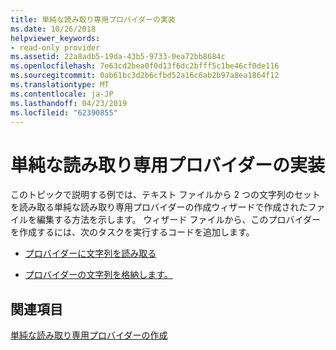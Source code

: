```yaml
---
title: 単純な読み取り専用プロバイダーの実装
ms.date: 10/26/2018
helpviewer_keywords:
- read-only provider
ms.assetid: 22a8adb5-19da-43b5-9733-0ea72bb8684c
ms.openlocfilehash: 7e63cd2bea0f0d13f6dc2bfff5c1be46cf0de116
ms.sourcegitcommit: 0ab61bc3d2b6cfbd52a16c6ab2b97a8ea1864f12
ms.translationtype: MT
ms.contentlocale: ja-JP
ms.lasthandoff: 04/23/2019
ms.locfileid: "62390855"
---
```

# <a name="implementing-the-simple-read-only-provider"></a>単純な読み取り専用プロバイダーの実装

このトピックで説明する例では、テキスト ファイルから 2 つの文字列のセットを読み取る単純な読み取り専用プロバイダーの作成ウィザードで作成されたファイルを編集する方法を示します。 ウィザード ファイルから、このプロバイダーを作成するには、次のタスクを実行するコードを追加します。

- [プロバイダーに文字列を読み取る](../../data/oledb/reading-strings-into-the-ole-db-provider.md)

- [プロバイダーの文字列を格納します。](../../data/oledb/storing-strings-in-the-ole-db-provider.md)

## <a name="see-also"></a>関連項目

[単純な読み取り専用プロバイダーの作成](../../data/oledb/creating-a-simple-read-only-provider.md)<br/>

